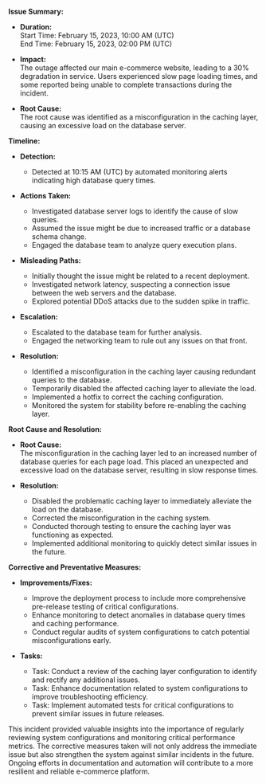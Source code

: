 **Issue Summary:**

- **Duration:**  
  Start Time: February 15, 2023, 10:00 AM (UTC)  
  End Time: February 15, 2023, 02:00 PM (UTC)

- **Impact:**  
  The outage affected our main e-commerce website, leading to a 30% degradation in service. Users experienced slow page loading times, and some reported being unable to complete transactions during the incident.

- **Root Cause:**  
  The root cause was identified as a misconfiguration in the caching layer, causing an excessive load on the database server.

**Timeline:**

- **Detection:**  
  - Detected at 10:15 AM (UTC) by automated monitoring alerts indicating high database query times.

- **Actions Taken:**  
  - Investigated database server logs to identify the cause of slow queries.
  - Assumed the issue might be due to increased traffic or a database schema change.
  - Engaged the database team to analyze query execution plans.

- **Misleading Paths:**  
  - Initially thought the issue might be related to a recent deployment.
  - Investigated network latency, suspecting a connection issue between the web servers and the database.
  - Explored potential DDoS attacks due to the sudden spike in traffic.

- **Escalation:**  
  - Escalated to the database team for further analysis.
  - Engaged the networking team to rule out any issues on that front.

- **Resolution:**  
  - Identified a misconfiguration in the caching layer causing redundant queries to the database.
  - Temporarily disabled the affected caching layer to alleviate the load.
  - Implemented a hotfix to correct the caching configuration.
  - Monitored the system for stability before re-enabling the caching layer.

**Root Cause and Resolution:**

- **Root Cause:**  
  The misconfiguration in the caching layer led to an increased number of database queries for each page load. This placed an unexpected and excessive load on the database server, resulting in slow response times.

- **Resolution:**  
  - Disabled the problematic caching layer to immediately alleviate the load on the database.
  - Corrected the misconfiguration in the caching system.
  - Conducted thorough testing to ensure the caching layer was functioning as expected.
  - Implemented additional monitoring to quickly detect similar issues in the future.

**Corrective and Preventative Measures:**

- **Improvements/Fixes:**
  - Improve the deployment process to include more comprehensive pre-release testing of critical configurations.
  - Enhance monitoring to detect anomalies in database query times and caching performance.
  - Conduct regular audits of system configurations to catch potential misconfigurations early.

- **Tasks:**
  - Task: Conduct a review of the caching layer configuration to identify and rectify any additional issues.
  - Task: Enhance documentation related to system configurations to improve troubleshooting efficiency.
  - Task: Implement automated tests for critical configurations to prevent similar issues in future releases.

This incident provided valuable insights into the importance of regularly reviewing system configurations and monitoring critical performance metrics. The corrective measures taken will not only address the immediate issue but also strengthen the system against similar incidents in the future. Ongoing efforts in documentation and automation will contribute to a more resilient and reliable e-commerce platform.